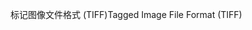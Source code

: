 <span data-ttu-id="7e7f0-101">标记图像文件格式 (TIFF)</span><span class="sxs-lookup"><span data-stu-id="7e7f0-101">Tagged Image File Format (TIFF)</span></span>